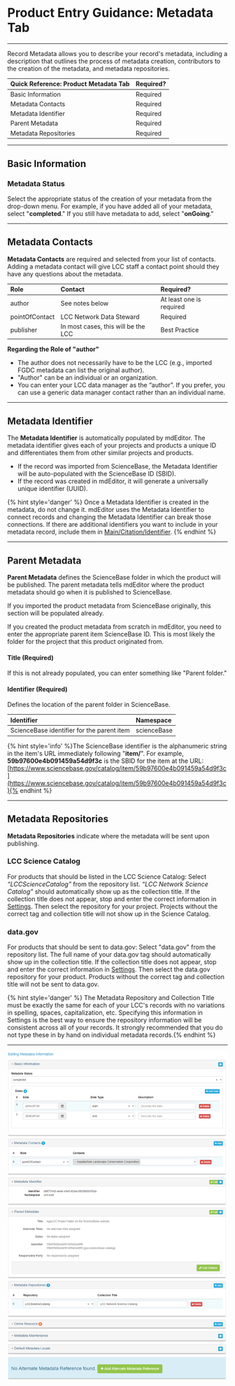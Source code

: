 # Product Entry Guidance: Metadata Tab

---

Record Metadata allows you to describe your record's metadata, including a description that outlines the process of metadata creation, contributors to the creation of the metadata, and metadata repositories.

| **Quick Reference: Product Metadata Tab** | Required? |
| :--- |:--- |
| Basic Information | Required |
| Metadata Contacts | Required |
| Metadata Identifier | Required |
| Parent Metadata | Required |
| Metadata Repositories | Required |

---

## Basic Information

### Metadata Status
Select the appropriate status of the creation of your metadata from the drop-down menu. For example, if you have added all of your metadata, select "**completed**." If you still have metadata to add, select "**onGoing**."

---

## Metadata Contacts

**Metadata Contacts** are required and selected from your list of contacts. Adding a metadata contact will give LCC staff a contact point should they have any questions about the metadata.

| Role | Contact | Required? | 
| :--- | :--- |:--- |
| author | See notes below |At least one is required |
| pointOfContact | LCC Network Data Steward | Required |
| publisher | In most cases, this will be the LCC | Best Practice |


**Regarding the Role of "author"**
* The author does not necessarily have to be the LCC \(e.g., imported FGDC metadata can list the original author\).
* "Author" can be an individual or an organization.
* You can enter your LCC data manager as the “author”. If you prefer, you can use a generic data manager contact rather than an individual name.


---

## Metadata Identifier

The **Metadata Identifier** is automatically populated by mdEditor. The metadata identifier gives each of your projects and products a unique ID and differentiates them from other similar projects and products.

* If the record was imported from ScienceBase, the Metadata Identifier will be auto-populated with the ScienceBase ID \(SBID\).
* If the record was created in mdEditor, it will generate a universally unique identifier \(UUID\).

{% hint style='danger' %} Once a Metadata Identifier is created in the metadata, do not change it. mdEditor uses the Metadata Identifier to connect records and changing the Metadata Identifier can break those connections. If there are additional identifiers you want to include in your metadata record, include them in [Main/Citation/Identifier](/product-entry-guidance/metadata-tab-product.md#identifier-best-practice). {% endhint %}



---

## Parent Metadata 

**Parent Metadata** defines the ScienceBase folder in which the product will be published. The parent metadata tells mdEditor where the product metadata should go when it is published to ScienceBase.

If you imported the product metadata from ScienceBase originally, this section will be populated already.

If you created the product metadata from scratch in mdEditor, you need to enter the appropriate parent item ScienceBase ID. This is most likely the folder for the project that this product originated from.

#### Title \(Required\)

If this is not already populated, you can enter something like "Parent folder."

#### Identifier \(Required\)

Defines the location of the parent folder in ScienceBase.

| Identifier | Namespace |
| :--- | :--- |
| ScienceBase identifier for the parent item | scienceBase |

{% hint style='info' %}The ScienceBase identifier is the alphanumeric string in the item's URL immediately following "**item/**". For example, **59b97600e4b091459a54d9f3c** is the SBID for the item at the URL: [https://www.sciencebase.gov/catalog/item/59b97600e4b091459a54d9f3c](https://www.sciencebase.gov/catalog/item/59b97600e4b091459a54d9f3c){% endhint %}

---

## Metadata Repositories

**Metadata Repositories** indicate where the metadata will be sent upon publishing. 

### LCC Science Catalog
For products that should be listed in the LCC Science Catalog: Select _“LCCScienceCatalog”_ from the repository list. _“LCC Network Science Catalog”_ should automatically show up as the collection title. If the collection title does not appear, stop and enter the correct information in [Settings](/settings.md). Then select the repository for your project. Projects without the correct tag and collection title will not show up in the Science Catalog.

### data.gov
For products that should be sent to data.gov: Select "data.gov" from the repository list. The full name of your data.gov tag should automatically show up in the collection title. If the collection title does not appear, stop and enter the correct information in [Settings](/settings.md). Then select the data.gov repository for your product. Products without the correct tag and collection title will not be sent to data.gov.

{% hint style='danger' %} The Metadata Repository and Collection Title must be exactly the same for each of your LCC's records with no variations in spelling, spaces, capitalization, etc. Specifying this information in Settings is the best way to ensure the repository information will be consistent across all of your records. It strongly recommended that you do not type these in by hand on individual metadata records.{% endhint %}

---

![](/assets/metadata_window.png)




